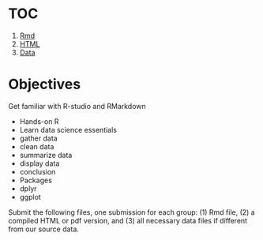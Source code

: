 # TOC 
1. [Rmd]()
2. [HTML]()
3. [Data]()

# Objectives

Get familiar with R-studio and RMarkdown
  - Hands-on R
  - Learn data science essentials
  - gather data
  - clean data
  - summarize data
  - display data
  - conclusion
  - Packages
  - dplyr
  - ggplot


Submit the following files, one submission for each group: (1) Rmd file, (2) a compiled HTML or pdf version, and (3) all necessary data files if different from our source data. 
